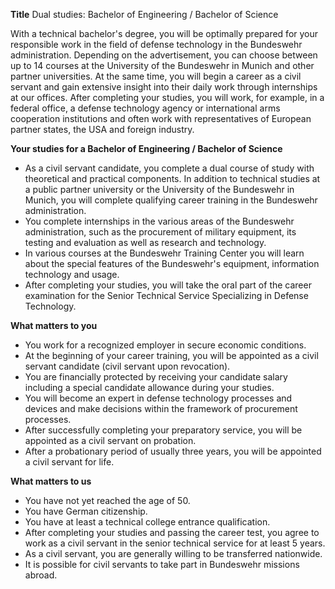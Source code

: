 **Title**
Dual studies: Bachelor of Engineering / Bachelor of Science

With a technical bachelor's degree, you will be optimally prepared for your responsible work in the field of defense technology in the Bundeswehr administration. Depending on the advertisement, you can choose between up to 14 courses at the University of the Bundeswehr in Munich and other partner universities. At the same time, you will begin a career as a civil servant and gain extensive insight into their daily work through internships at our offices.
After completing your studies, you will work, for example, in a federal office, a defense technology agency or international arms cooperation institutions and often work with representatives of European partner states, the USA and foreign industry.

**Your studies for a Bachelor of Engineering / Bachelor of Science**

-	As a civil servant candidate, you complete a dual course of study with theoretical and practical components. In addition to technical studies at a public partner university or the University of the Bundeswehr in Munich, you will complete qualifying career training in the Bundeswehr administration.
-	You complete internships in the various areas of the Bundeswehr administration, such as the procurement of military equipment, its testing and evaluation as well as research and technology.
-	In various courses at the Bundeswehr Training Center you will learn about the special features of the Bundeswehr's equipment, information technology and usage.
-	After completing your studies, you will take the oral part of the career examination for the Senior Technical Service  Specializing in Defense Technology.

**What matters to you**

-	You work for a recognized employer in secure economic conditions.
-	At the beginning of your career training, you will be appointed as a civil servant candidate (civil servant upon revocation).
-	You are financially protected by receiving your candidate salary including a special candidate allowance during your studies.
-	You will become an expert in defense technology processes and devices and make decisions within the framework of procurement processes.
-	After successfully completing your preparatory service, you will be appointed as a civil servant on probation.
-	After a probationary period of usually three years, you will be appointed a civil servant for life.

**What matters to us**

-	You have not yet reached the age of 50.
-	You have German citizenship.
-	You have at least a technical college entrance qualification.
-	After completing your studies and passing the career test, you agree to work as a civil servant in the senior technical service for at least 5 years.
-	As a civil servant, you are generally willing to be transferred nationwide.
-	It is possible for civil servants to take part in Bundeswehr missions abroad.
